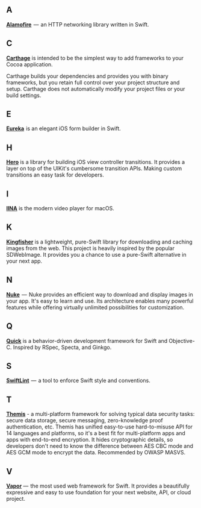 ## A

[**Alamofire**](https://github.com/Alamofire/Alamofire)  —  an HTTP networking library written in Swift.

## C

[**Carthage**](https://github.com/Carthage/Carthage) is intended to be the simplest way to add frameworks to your Cocoa application.

Carthage builds your dependencies and provides you with binary frameworks, but you retain full control over your project structure and setup. Carthage does not automatically modify your project files or your build settings.

## E

[**Eureka**](https://github.com/xmartlabs/Eureka)  is an elegant iOS form builder in Swift.

## H

[**Hero**](https://github.com/lkzhao/Hero) is a library for building iOS view controller transitions. It provides a layer on top of the UIKit's cumbersome transition APIs. Making custom transitions an easy task for developers.

## I

[**IINA**](https://github.com/lhc70000/iina) is the modern video player for macOS.

## K

[**Kingfisher**](https://github.com/onevcat/Kingfisher) is a lightweight, pure-Swift library for downloading and caching images from the web. This project is heavily inspired by the popular SDWebImage. It provides you a chance to use a pure-Swift alternative in your next app.

## N

[**Nuke**](https://github.com/kean/Nuke)  —  Nuke provides an efficient way to download and display images in your app. It's easy to learn and use. Its architecture enables many powerful features while offering virtually unlimited possibilities for customization.

## Q

[**Quick**](https://github.com/Quick/Quick) is a behavior-driven development framework for Swift and Objective-C. Inspired by RSpec, Specta, and Ginkgo.

## S

[**SwiftLint**](https://github.com/realm/SwiftLint)  —  a tool to enforce Swift style and conventions.

## T

[**Themis**](https://github.com/cossacklabs/themis) - a multi-platform framework for solving typical data security tasks: secure data storage, secure messaging, zero-knowledge proof authentication, etc. Themis has unified easy-to-use hard-to-misuse API for 14 languages and platforms, so it's a best fit for multi-platform apps and apps with end-to-end encryption. It hides cryptographic details, so developers don't need to know the difference between AES CBC mode and AES GCM mode to encrypt the data. Recommended by OWASP MASVS.

## V

[**Vapor**](https://github.com/vapor/vapor) —  the most used web framework for Swift. It provides a beautifully expressive and easy to use foundation for your next website, API, or cloud project.
